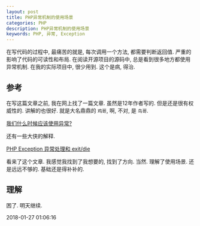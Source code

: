 ```yaml
---
layout: post
title: PHP异常机制的使用场景
categories: PHP
description: PHP异常机制的使用场景
keywords: PHP, 异常, Exception
---
```


在写代码的过程中, 最痛苦的就是, 每次调用一个方法, 都需要判断返回值. 严重的影响了代码的可读性和布局.
在阅读开源项目的源码中, 总是看到很多地方都使用异常机制. 在我的实际项目中, 很少用到. 这个是病, 得治.

## 参考

在写这篇文章之前, 我在网上找了一篇文章. 虽然是12年作者写的. 但是还是很有权威性的. 讲解的也很好. 就是大名鼎鼎的 `鸡哥`, 啊, 不对, 是 `鸟哥`.

[ 我们什么时候应该使用异常?](http://www.laruence.com/2012/02/02/2515.html)

还有一些大侠的解释.

[PHP Exception 异常处理和 exit/die](https://segmentfault.com/q/1010000002912389)

看来了这个文章. 我感觉我找到了我想要的, 找到了方向. 当然. 理解了使用场景. 还是远远不够的. 基础还是得补补的.

## 理解

困了. 明天继续.

2018-01-27 01:06:16
